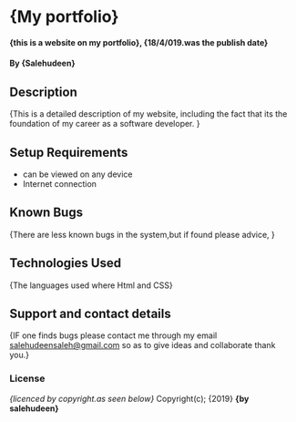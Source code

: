 # {My portfolio}
#### {this is a website on my portfolio}, {18/4/019.was the publish date}
#### By **{Salehudeen}**
## Description
{This is a detailed description of my website, including the fact that its the foundation of my career as a software developer. }
## Setup Requirements
* can be viewed on any device
* Internet connection
## Known Bugs
{There are less known bugs in the system,but if found please advice, }
## Technologies Used
{The languages used where Html and CSS}
## Support and contact details
{IF one finds bugs please contact me through my email salehudeensaleh@gmail.com so as to give ideas and collaborate thank you.}
### License
*{licenced by copyright.as seen below}*
Copyright(c);
 {2019} **{by salehudeen}**
